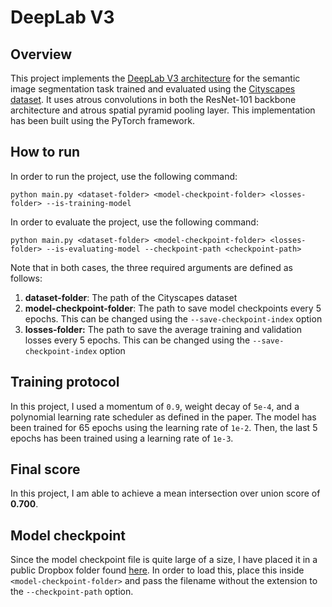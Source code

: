 # DeepLab V3

## Overview
This project implements the [DeepLab V3 architecture](https://arxiv.org/abs/1706.05587) for the semantic image segmentation task trained and evaluated using the [Cityscapes dataset](https://www.cityscapes-dataset.com/). It uses atrous convolutions in both the ResNet-101 backbone architecture and atrous spatial pyramid pooling layer. This implementation has been built using the PyTorch framework.

## How to run
In order to run the project, use the following command:

```
python main.py <dataset-folder> <model-checkpoint-folder> <losses-folder> --is-training-model
```

In order to evaluate the project, use the following command:

```
python main.py <dataset-folder> <model-checkpoint-folder> <losses-folder> --is-evaluating-model --checkpoint-path <checkpoint-path>
```

Note that in both cases, the three required arguments are defined as follows:
1) **dataset-folder**: The path of the Cityscapes dataset
2) **model-checkpoint-folder**: The path to save model checkpoints every 5 epochs. This can be changed using the `--save-checkpoint-index` option
3) **losses-folder:** The path to save the average training and validation losses every 5 epochs.  This can be changed using the `--save-checkpoint-index` option

## Training protocol
In this project, I used a momentum of `0.9`, weight decay of `5e-4`, and a polynomial learning rate scheduler as defined in the paper. The model has been trained for 65 epochs using the learning rate of `1e-2`. Then, the last 5 epochs has been trained using a learning rate of `1e-3`.

## Final score
In this project, I am able to achieve a mean intersection over union score of **0.700**.

## Model checkpoint
Since the model checkpoint file is quite large of a size, I have placed it in a public Dropbox folder found [here](https://www.dropbox.com/sh/u31sx5ahu91w9o7/AABVsUwJkpslm5QXAgk_0wOea?dl=0). In order to load this, place this inside `<model-checkpoint-folder>` and pass the filename without the extension to the `--checkpoint-path` option.
